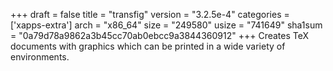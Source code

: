+++
draft = false
title = "transfig"
version = "3.2.5e-4"
categories = ['xapps-extra']
arch = "x86_64"
size = "249580"
usize = "741649"
sha1sum = "0a79d78a9862a3b45cc70ab0ebcc9a3844360912"
+++
Creates TeX documents with graphics which can be printed in a wide variety of environments.